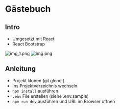 # Gästebuch

## Intro

- Umgesetzt mit React
- React Bootstrap

![img_1.png](img_1.png)
![img.png](img.png)



## Anleitung

- Projekt klonen (git glone <Repository url>)
- Ins Projektverzeichnis wechseln
- `npm install` ausführen
- `.env` File erstellen (siehe .env.sample)
- `npm run dev` ausführen und URL im Browser öffnen
